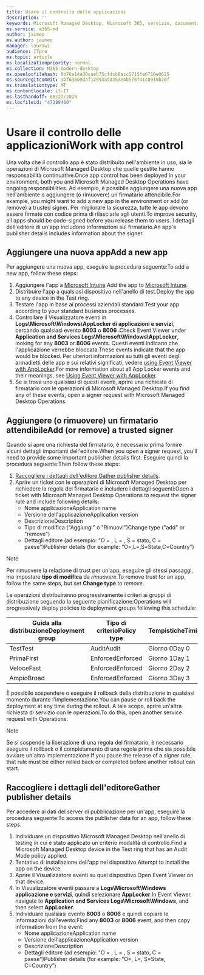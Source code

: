 ```yaml
---
title: Usare il controllo delle applicazioni
description: ''
keywords: Microsoft Managed Desktop, Microsoft 365, servizio, documentazione
ms.service: m365-md
author: jaimeo
ms.author: jaimeo
manager: laurawi
audience: ITpro
ms.topic: article
ms.localizationpriority: normal
ms.collection: M365-modern-desktop
ms.openlocfilehash: 0b76a14a30caeb75cfdcb8acc5715fe6710e0625
ms.sourcegitcommit: abf63669daf12993ad3353e4b578f41c8910b20f
ms.translationtype: MT
ms.contentlocale: it-IT
ms.lasthandoff: 08/27/2020
ms.locfileid: "47289460"
---
```

# <a name="work-with-app-control"></a><span data-ttu-id="339b9-103">Usare il controllo delle applicazioni</span><span class="sxs-lookup"><span data-stu-id="339b9-103">Work with app control</span></span>

<span data-ttu-id="339b9-104">Una volta che il controllo app è stato distribuito nell'ambiente in uso, sia le operazioni di Microsoft Managed Desktop che quelle gestite hanno responsabilità continuative.</span><span class="sxs-lookup"><span data-stu-id="339b9-104">Once app control has been deployed in your environment, both you and Microsoft Managed Desktop Operations have ongoing responsibilities.</span></span> <span data-ttu-id="339b9-105">Ad esempio, è possibile aggiungere una nuova app nell'ambiente o aggiungere (o rimuovere) un firmatario attendibile.</span><span class="sxs-lookup"><span data-stu-id="339b9-105">For example, you might want to add a new app in the environment or add (or remove) a trusted signer.</span></span> <span data-ttu-id="339b9-106">Per migliorare la sicurezza, tutte le app devono essere firmate con codice prima di rilasciarle agli utenti.</span><span class="sxs-lookup"><span data-stu-id="339b9-106">To improve security, all apps should be code-signed before you release them to users.</span></span> <span data-ttu-id="339b9-107">I dettagli dell'editore di un'app includono informazioni sul firmatario.</span><span class="sxs-lookup"><span data-stu-id="339b9-107">An app's publisher details includes information about the signer.</span></span>


## <a name="add-a-new-app"></a><span data-ttu-id="339b9-108">Aggiungere una nuova app</span><span class="sxs-lookup"><span data-stu-id="339b9-108">Add a new app</span></span>

<span data-ttu-id="339b9-109">Per aggiungere una nuova app, eseguire la procedura seguente:</span><span class="sxs-lookup"><span data-stu-id="339b9-109">To add a new app, follow these steps:</span></span>

1. <span data-ttu-id="339b9-110">Aggiungere l'app a [Microsoft Intune](https://docs.microsoft.com/mem/intune/apps/apps-win32-app-management).</span><span class="sxs-lookup"><span data-stu-id="339b9-110">Add the app to [Microsoft Intune](https://docs.microsoft.com/mem/intune/apps/apps-win32-app-management).</span></span>
2. <span data-ttu-id="339b9-111">Distribuire l'app a qualsiasi dispositivo nell'anello di test.</span><span class="sxs-lookup"><span data-stu-id="339b9-111">Deploy the app to any device in the Test ring.</span></span> 
3. <span data-ttu-id="339b9-112">Testare l'app in base ai processi aziendali standard.</span><span class="sxs-lookup"><span data-stu-id="339b9-112">Test your app according to your standard business processes.</span></span> 
4. <span data-ttu-id="339b9-113">Controllare il Visualizzatore eventi in **Logs\Microsoft\Windows\AppLocker di applicazioni e servizi**, cercando qualsiasi evento **8003** o **8006** .</span><span class="sxs-lookup"><span data-stu-id="339b9-113">Check Event Viewer under **Application and Services Logs\Microsoft\Windows\AppLocker**, looking for any **8003** or **8006** events.</span></span> <span data-ttu-id="339b9-114">Questi eventi indicano che l'applicazione verrebbe bloccata.</span><span class="sxs-lookup"><span data-stu-id="339b9-114">These events indicate that the app would be blocked.</span></span> <span data-ttu-id="339b9-115">Per ulteriori informazioni su tutti gli eventi degli armadietti delle app e sui relativi significati, vedere [using Event Viewer with AppLocker](https://docs.microsoft.com/windows/security/threat-protection/windows-defender-application-control/applocker/using-event-viewer-with-applocker).</span><span class="sxs-lookup"><span data-stu-id="339b9-115">For more information about all App Locker events and their meanings, see [Using Event Viewer with AppLocker](https://docs.microsoft.com/windows/security/threat-protection/windows-defender-application-control/applocker/using-event-viewer-with-applocker).</span></span>
5. <span data-ttu-id="339b9-116">Se si trova uno qualsiasi di questi eventi, aprire una richiesta di firmatario con le operazioni di Microsoft Managed Desktop.</span><span class="sxs-lookup"><span data-stu-id="339b9-116">If you find any of these events, open a signer request with Microsoft Managed Desktop Operations.</span></span>

## <a name="add-or-remove-a-trusted-signer"></a><span data-ttu-id="339b9-117">Aggiungere (o rimuovere) un firmatario attendibile</span><span class="sxs-lookup"><span data-stu-id="339b9-117">Add (or remove) a trusted signer</span></span>

<span data-ttu-id="339b9-118">Quando si apre una richiesta del firmatario, è necessario prima fornire alcuni dettagli importanti dell'editore.</span><span class="sxs-lookup"><span data-stu-id="339b9-118">When you open a signer request, you'll need to provide some important publisher details first.</span></span> <span data-ttu-id="339b9-119">Eseguire quindi la procedura seguente:</span><span class="sxs-lookup"><span data-stu-id="339b9-119">Then follow these steps:</span></span>

1. <span data-ttu-id="339b9-120">[Raccogliere i dettagli dell'editore](#gather-publisher-details).</span><span class="sxs-lookup"><span data-stu-id="339b9-120">[Gather publisher details](#gather-publisher-details).</span></span>
2. <span data-ttu-id="339b9-121">Aprire un ticket con le operazioni di Microsoft Managed Desktop per richiedere la regola del firmatario e includere i dettagli seguenti:</span><span class="sxs-lookup"><span data-stu-id="339b9-121">Open a ticket with Microsoft Managed Desktop Operations to request the signer rule and include following details:</span></span>  
    - <span data-ttu-id="339b9-122">Nome applicazione</span><span class="sxs-lookup"><span data-stu-id="339b9-122">Application name</span></span> 
    - <span data-ttu-id="339b9-123">Versione dell'applicazione</span><span class="sxs-lookup"><span data-stu-id="339b9-123">Application version</span></span> 
    - <span data-ttu-id="339b9-124">Descrizione</span><span class="sxs-lookup"><span data-stu-id="339b9-124">Description</span></span> 
    - <span data-ttu-id="339b9-125">Tipo di modifica ("Aggiungi" o "Rimuovi")</span><span class="sxs-lookup"><span data-stu-id="339b9-125">Change type ("add" or "remove")</span></span>  
    - <span data-ttu-id="339b9-126">Dettagli editore (ad esempio: "O = <publisher name> , L = <location> , S = stato, C = paese")</span><span class="sxs-lookup"><span data-stu-id="339b9-126">Publisher details (for example: “O=<publisher name>,L=<location>,S=State,C=Country”)</span></span> 

> [!NOTE]
> <span data-ttu-id="339b9-127">Per rimuovere la relazione di trust per un'app, eseguire gli stessi passaggi, ma impostare **tipo di modifica** da *rimuovere*.</span><span class="sxs-lookup"><span data-stu-id="339b9-127">To remove trust for an app, follow the same steps, but set **Change type** to *remove*.</span></span>

<span data-ttu-id="339b9-128">Le operazioni distribuiranno progressivamente i criteri ai gruppi di distribuzione seguendo la seguente pianificazione:</span><span class="sxs-lookup"><span data-stu-id="339b9-128">Operations will progressively deploy policies to deployment groups following this schedule:</span></span>


|<span data-ttu-id="339b9-129">Guida alla distribuzione</span><span class="sxs-lookup"><span data-stu-id="339b9-129">Deployment group</span></span>  |<span data-ttu-id="339b9-130">Tipo di criterio</span><span class="sxs-lookup"><span data-stu-id="339b9-130">Policy type</span></span>  |<span data-ttu-id="339b9-131">Tempistiche</span><span class="sxs-lookup"><span data-stu-id="339b9-131">Timing</span></span>  |
|---------|---------|---------|
|<span data-ttu-id="339b9-132">Test</span><span class="sxs-lookup"><span data-stu-id="339b9-132">Test</span></span>     |  <span data-ttu-id="339b9-133">Audit</span><span class="sxs-lookup"><span data-stu-id="339b9-133">Audit</span></span>       |  <span data-ttu-id="339b9-134">Giorno 0</span><span class="sxs-lookup"><span data-stu-id="339b9-134">Day 0</span></span>       |
|<span data-ttu-id="339b9-135">Prima</span><span class="sxs-lookup"><span data-stu-id="339b9-135">First</span></span>     | <span data-ttu-id="339b9-136">Enforced</span><span class="sxs-lookup"><span data-stu-id="339b9-136">Enforced</span></span>        | <span data-ttu-id="339b9-137">Giorno 1</span><span class="sxs-lookup"><span data-stu-id="339b9-137">Day 1</span></span>        |
|<span data-ttu-id="339b9-138">Veloce</span><span class="sxs-lookup"><span data-stu-id="339b9-138">Fast</span></span>     | <span data-ttu-id="339b9-139">Enforced</span><span class="sxs-lookup"><span data-stu-id="339b9-139">Enforced</span></span>        |  <span data-ttu-id="339b9-140">Giorno 2</span><span class="sxs-lookup"><span data-stu-id="339b9-140">Day 2</span></span>       |
|<span data-ttu-id="339b9-141">Ampio</span><span class="sxs-lookup"><span data-stu-id="339b9-141">Broad</span></span>     | <span data-ttu-id="339b9-142">Enforced</span><span class="sxs-lookup"><span data-stu-id="339b9-142">Enforced</span></span>        |  <span data-ttu-id="339b9-143">Giorno 3</span><span class="sxs-lookup"><span data-stu-id="339b9-143">Day 3</span></span>       |


<span data-ttu-id="339b9-144">È possibile sospendere o eseguire il rollback della distribuzione in qualsiasi momento durante l'implementazione.</span><span class="sxs-lookup"><span data-stu-id="339b9-144">You can pause or roll back the deployment at any time during the rollout.</span></span> <span data-ttu-id="339b9-145">A tale scopo, aprire un'altra richiesta di servizio con le operazioni.</span><span class="sxs-lookup"><span data-stu-id="339b9-145">To do this, open another service request with Operations.</span></span>

> [!NOTE]
> <span data-ttu-id="339b9-146">Se si sospende la liberazione di una regola del firmatario, è necessario eseguire il rollback o il completamento di una regola prima che sia possibile avviare un'altra implementazione.</span><span class="sxs-lookup"><span data-stu-id="339b9-146">If you pause the release of a signer rule, that rule must be either rolled back or completed before another rollout can start.</span></span>

## <a name="gather-publisher-details"></a><span data-ttu-id="339b9-147">Raccogliere i dettagli dell'editore</span><span class="sxs-lookup"><span data-stu-id="339b9-147">Gather publisher details</span></span>

<span data-ttu-id="339b9-148">Per accedere ai dati del server di pubblicazione per un'app, eseguire la procedura seguente:</span><span class="sxs-lookup"><span data-stu-id="339b9-148">To access the publisher data for an app, follow these steps:</span></span>

1. <span data-ttu-id="339b9-149">Individuare un dispositivo Microsoft Managed Desktop nell'anello di testing in cui è stato applicato un criterio modalità di controllo.</span><span class="sxs-lookup"><span data-stu-id="339b9-149">Find a Microsoft Managed Desktop device in the Test ring that has an Audit Mode policy applied.</span></span> 
2. <span data-ttu-id="339b9-150">Tentativo di installazione dell'app nel dispositivo.</span><span class="sxs-lookup"><span data-stu-id="339b9-150">Attempt to install the app on the device.</span></span>
3. <span data-ttu-id="339b9-151">Aprire il Visualizzatore eventi su quel dispositivo.</span><span class="sxs-lookup"><span data-stu-id="339b9-151">Open Event Viewer on that device.</span></span> 
4. <span data-ttu-id="339b9-152">In Visualizzatore eventi passare a **Logs\Microsoft\Windows applicazione e servizi**, quindi selezionare **AppLocker**.</span><span class="sxs-lookup"><span data-stu-id="339b9-152">In Event Viewer, navigate to **Application and Services Logs\Microsoft\Windows**, and then select **AppLocker**.</span></span> 
5. <span data-ttu-id="339b9-153">Individuare qualsiasi evento **8003** o **8006** e quindi copiare le informazioni dall'evento:</span><span class="sxs-lookup"><span data-stu-id="339b9-153">Find any **8003** or **8006** event, and then copy information from the event:</span></span> 
    - <span data-ttu-id="339b9-154">Nome applicazione</span><span class="sxs-lookup"><span data-stu-id="339b9-154">Application name</span></span> 
    - <span data-ttu-id="339b9-155">Versione dell'applicazione</span><span class="sxs-lookup"><span data-stu-id="339b9-155">Application version</span></span> 
    - <span data-ttu-id="339b9-156">Descrizione</span><span class="sxs-lookup"><span data-stu-id="339b9-156">Description</span></span> 
    - <span data-ttu-id="339b9-157">Dettagli editore (ad esempio: "O = <publisher name> , L = <location> , S = stato, C = paese")</span><span class="sxs-lookup"><span data-stu-id="339b9-157">Publisher details (for example: “O=<publisher name>, L=<location>, S=State, C=Country”)</span></span> 

